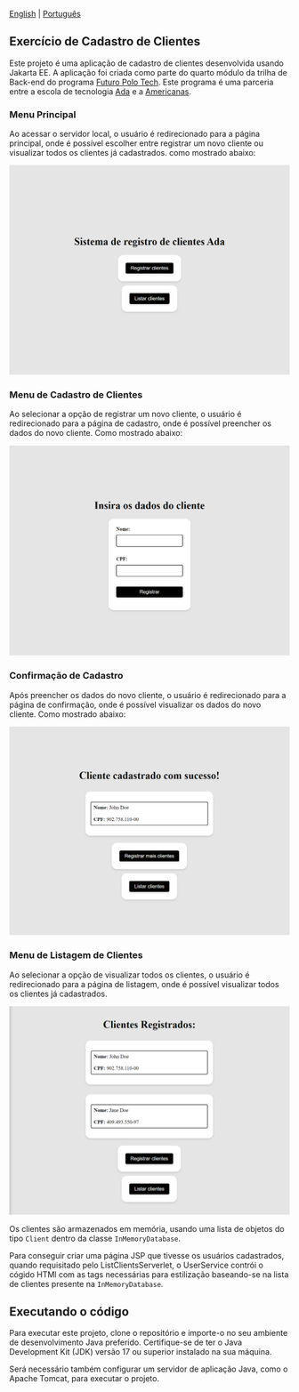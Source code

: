 [English](README.md) | [Português](README.pt-br.md)

## Exercício de Cadastro de Clientes

Este projeto é uma aplicação de cadastro de clientes desenvolvida usando Jakarta EE. A aplicação foi criada como parte do quarto módulo da trilha de
Back-end do programa [Futuro Polo Tech](https://polotech.americanas.io/). Este programa é uma parceria entre a escola de tecnologia
[Ada](https://ada.tech/sou-aluno) e a [Americanas](https://carreiras.americanas.com/).

### Menu Principal

Ao acessar o servidor local, o usuário é redirecionado para a página principal, onde é possível escolher entre registrar um novo cliente ou visualizar todos os clientes já cadastrados. como mostrado abaixo:

<p align="center">
  <img src="images/main-menu.png" alt="Menu principal com as opções de registrar e visualizar clientes">
</p>

### Menu de Cadastro de Clientes

Ao selecionar a opção de registrar um novo cliente, o usuário é redirecionado para a página de cadastro, onde é possível preencher os dados do novo cliente. Como mostrado abaixo:

<p align="center">
  <img src="images/registration.png" alt="Menu de registro de novos clientes">
</p>

### Confirmação de Cadastro

Após preencher os dados do novo cliente, o usuário é redirecionado para a página de confirmação, onde é possível visualizar os dados do novo cliente. Como mostrado abaixo:

<p align="center">
  <img src="images/registration-confirmation.png" alt="Menu de confirmação de cadastro de novos clientes">

### Menu de Listagem de Clientes

Ao selecionar a opção de visualizar todos os clientes, o usuário é redirecionado para a página de listagem, onde é possível visualizar todos os clientes já cadastrados.

<p align="center">
  <img src="images/list-all-clients.png" alt="Menu de visualização de todos clientes">

Os clientes são armazenados em memória, usando uma lista de objetos do tipo `Client` dentro da classe `InMemoryDatabase`. 

Para conseguir criar uma página JSP que tivesse os usuários cadastrados, quando requisitado pelo ListClientsServerlet, o UserService contrói o cógido HTMl com as tags necessárias para estilização baseando-se na lista de clientes presente na `InMemoryDatabase`.

## Executando o código

Para executar este projeto, clone o repositório e importe-o no seu ambiente de desenvolvimento Java preferido.
Certifique-se de ter o Java Development Kit (JDK) versão 17 ou superior instalado na sua máquina.

Será necessário também configurar um servidor de aplicação Java, como o Apache Tomcat, para executar o projeto.


